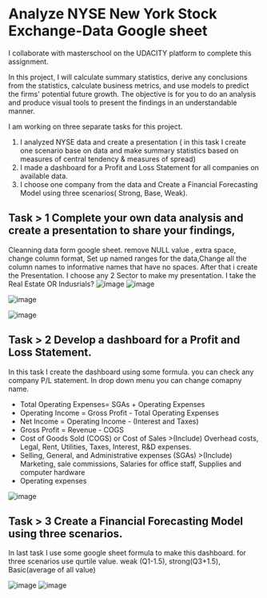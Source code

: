 # Analyze NYSE New York Stock Exchange-Data Google sheet
I collaborate with masterschool on the UDACITY platform to complete this assignment.

In this project, I will calculate summary statistics, derive any conclusions from the statistics, calculate business metrics, and use models to predict the firms' potential future growth. The objective is for you to do an analysis and produce visual tools to present the findings in an understandable manner.


I am working on three separate tasks for this project.
1) I analyzed NYSE data and create a presentation ( in this task I create one scenario base on data and make summary statistics based on measures of central tendency & measures of spread)
2) I made a dashboard for a Profit and Loss Statement for all companies on available data.
3) I choose one company from the data and Create a Financial Forecasting Model using three scenarios( Strong, Base, Weak).


## Task > 1 Complete your own data analysis and create a presentation to share your findings,
Cleanning data  form google sheet. remove NULL value , extra space, change column format, Set up named ranges for the data,Change all the column names to informative names that have no spaces.
After that i create the Presentation. I choose any 2 Sector to make my presentation. I take the Real Estate OR Indusrials?
![image](https://user-images.githubusercontent.com/116772724/218328217-ca328924-d028-4f4c-b171-8ec6f71ad011.png)
![image](https://user-images.githubusercontent.com/116772724/218328315-68c626e3-333c-490f-bea6-3663b0ed995e.png)

![image](https://user-images.githubusercontent.com/116772724/218328562-0dac4b78-0f5f-4ae5-8196-3c32b9bd8c32.png)

![image](https://user-images.githubusercontent.com/116772724/218328608-3ea6d342-2149-4601-839a-9f2bc2760d9e.png)


## Task > 2 Develop a dashboard for a Profit and Loss Statement.
 In this task I create the dashboard using some formula. you can check any company P/L statement. In drop down menu you can change comapny name.
 * Total Operating Expenses= SGAs + Operating Expenses
 * Operating Income = Gross Profit - Total Operating Expenses
 * Net Income = Operating Income - (Interest and Taxes)
 * Gross Profit = Revenue - COGS
 * Cost of Goods Sold (COGS) or Cost of Sales >(Include) Overhead costs, Legal, Rent, Utilities, Taxes, Interest, R&D expenses.
 * Selling, General, and Administrative expenses (SGAs) >(Include)  Marketing, sale commissions, Salaries for office staff, Supplies and computer hardware
 * Operating expenses
 
 
 ![image](https://user-images.githubusercontent.com/116772724/218328857-5b42b8b5-914d-4485-ac83-1e61d35be269.png)
 
 
 ## Task > 3 Create a Financial Forecasting Model using three scenarios.
 In last task I use some google sheet formula to make this dashboard. for three scenarios use qurtile value. weak (Q1-1.5), strong(Q3+1.5), Basic(average of all value) 
 
 ![image](https://user-images.githubusercontent.com/116772724/218329504-f454ed59-879f-4f38-b3a8-76d578d056fc.png)
 ![image](https://user-images.githubusercontent.com/116772724/218329522-1cb5cedb-fe11-422f-b511-327310ab7030.png)


 

